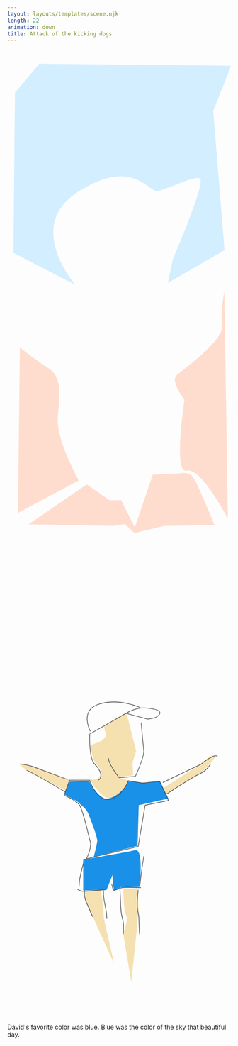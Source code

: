 ```yaml
---
layout: layouts/templates/scene.njk
length: 22
animation: down
title: Attack of the kicking dogs
---
```


<svg stroke-miterlimit="10" style="fill-rule:nonzero;clip-rule:evenodd;stroke-linecap:round;stroke-linejoin:round" viewBox="0 0 390 844" xml:space="preserve" xmlns="http://www.w3.org/2000/svg">
<clipPath id="a"><path d="M0 0h390v844H0z"/></clipPath><g clip-path="url(#a)"><path d="m18.338 808.46 106.613-56.918s-39.74-69.323-36.906-109.546c2.835-40.223 8.348-70.42-16.399-86.452-24.746-16.032-49.885-35.978-49.885-35.978L18.338 808.46ZM295.804 567.906c11.984-10.39 82.251-60.593 79.272-85.425-2.979-24.832 4.103-60.823 4.103-60.823l6.145 396.37s-47.344-90.441-71.754-83.372c-24.41 7.069-4.098-123.696-4.098-123.696s-25.651-32.664-13.668-43.054Z" fill="#ffddce"/><path d="m36.79 828.279 101.829-69.704 39.638 27.336h20.502l23.919 47.838 31.436-92.259 46.474-2.05s17.2-4.771 25.281 8.198c8.08 12.968 36.222 82.011 36.222 82.011l-88.158 1.366-51.701 12.456-17.088-15.72-19.818 3.417-148.536-2.889Z" fill="#ffddce"/><path d="m55.551 24.18-42.37 50.572-2.731 279.511 108.658 56.039s-91.08-102.836 5.467-163.333c96.546-60.497 120.74 2.635 138.733-.683 17.993-3.318 61.757-27.08 73.124-21.869 11.367 5.211-47.157 140.781-47.157 140.781l-8.885 41.687 99.094-57.406-19.816-243.29 31.433-78.591-335.55-3.417Z" fill="#d3eeff"/></g>
</svg>

<svg stroke-miterlimit="10" style="fill-rule:nonzero;clip-rule:evenodd;stroke-linecap:round;stroke-linejoin:round" viewBox="0 0 390 844" xml:space="preserve" xmlns="http://www.w3.org/2000/svg">
<path d="m145.738 369.736 18.447-7.52s8.401-5.601 7.52-11.615c-.881-6.015-3.415-13.668-3.415-13.668l39.638-23.919 17.085 66.973-6.154 19.135.684 23.236-25.97 4.1 18.455 4.784s-12.536 28.74-30.07 31.436c-17.533 2.697-38.273-33.486-38.273-33.486s11.092 2.544 16.402-3.417c5.31-5.961 3.969-14.613-2.731-21.186-6.701-6.572-11.188-18.743-11.618-34.853ZM19.306 401.856l13.671 11.618L102 449.01l6.148-19.135-63.556-23.919-25.286-4.1ZM273.935 443.527l65.607-41.687s14.896-15.753 22.552-15.035c7.656.718-21.869 30.069-21.869 30.069l-64.242 38.954-2.048-12.301ZM135.202 624.628s-.763 8.703 3.417 19.819c4.181 11.116 47.841 106.61 47.841 106.61l-17.742-77.918s-2.034-43.401-7.859-53.294M202.72 619.845h24.744l2.045 39.634-12.979 123.698-14.354-85.425s9.981-22.296 5.221-31.273c-4.759-8.978-4.677-46.634-4.677-46.634Z" fill="#f5e0b0"/><path d="m108.148 433.375-8.875 22.453s21.578 10.006 27.045 15.719c5.467 5.712 11.722 8.721 15.721 19.135 3.999 10.414 15.782 40.176 15.035 46.471-.748 6.295-6.151 27.336-6.151 27.336l76.541-19.135 2.048-71.074 51.917-11.458-14.496-29.936-29.904 2.44-26.187-2.797s-7.857 22.299-33.757 30.293c-15.808 4.879-34.365-30.913-34.365-30.913l-34.572 1.466ZM132.469 569.273v53.989l41.001-1.37 10.254-25.966.681 17.082 2.052 10.937 10.935-6.151 33.484-.686s7.92-68.014-7.518-64.239c-15.437 3.774-90.889 16.404-90.889 16.404Z" fill="#1991e8"/><path d="M133.969 571.281a.525.525 0 0 0-.625.375c-3.401 14.377-8.323 28.557-8.532 43.469a.532.532 0 0 0 1.063 0c.198-14.826 5.091-28.954 8.469-43.25a.493.493 0 0 0-.375-.594ZM123 621.062a.506.506 0 0 0-.375.938c2.231.905 4.336 2.424 6.719 2.906 1.612.327 3.368.153 5 .125 2.903-.049 5.789-.17 8.687-.343 9.842-.589 19.639-1.681 29.469-2.438a.533.533 0 0 0 .5-.562.508.508 0 0 0-.562-.469c-9.824.761-19.634 1.83-29.469 2.437-2.884.178-5.768.323-8.657.375-1.553.028-3.244.185-4.781-.125-2.305-.465-4.369-1.966-6.531-2.844ZM182.156 611.594c-.269.068-.411.356-.344.625.678 2.691 1.35 5.336 2.126 8 .353 1.212.662 2.371 1.843 3.031 1.307.73 3-.288 4.219-.688 3.038-.996 5.895-2.527 9-3.312 1.466-.371 3.03-.447 4.531-.562 2.203-.17 4.416-.249 6.625-.282 7.593-.111 15.19.351 22.782.406a.53.53 0 1 0 0-1.062c-7.6-.052-15.181-.529-22.782-.406-2.672.043-5.338.151-8 .406-1.115.107-2.316.222-3.406.5-3.129.797-6.001 2.336-9.062 3.344-.732.24-2.619 1.243-3.438.781-1.084-.611-1.187-1.977-1.531-3.063-.77-2.424-1.317-4.879-1.938-7.343a.524.524 0 0 0-.625-.375Z" fill="#4b4b4b"/><path d="M135 623.062a.505.505 0 0 0-.562.438c-.473 3.333-.559 6.63-.063 9.969 1.047 7.044 4.356 13.329 7.219 19.75 1.492 3.347 2.697 6.783 4.125 10.156.841 1.987 1.799 3.924 2.781 5.844a.533.533 0 0 0 .719.219c.261-.134.383-.458.25-.719-.971-1.897-1.918-3.787-2.75-5.75-1.433-3.379-2.656-6.837-4.157-10.188-2.833-6.329-6.147-12.488-7.187-19.437-.485-3.243-.396-6.482.063-9.719a.506.506 0 0 0-.438-.563ZM168 623.062a.5.5 0 0 0-.531.469c-.169 3.449-.115 6.874.219 10.313.924 9.54 3.505 18.83 4.812 28.312.461 3.349.696 6.684.75 10.063a.531.531 0 0 0 1.062 0 86.531 86.531 0 0 0-1.062-12.25c-1.398-8.758-3.698-17.378-4.562-26.219-.332-3.39-.385-6.756-.219-10.156a.501.501 0 0 0-.469-.532ZM238.531 563.156a.482.482 0 0 0-.562.406c-2.997 17.014-5.194 34.108-7.031 51.282a.538.538 0 0 0 .468.594.538.538 0 0 0 .594-.469c1.827-17.151 3.949-34.259 6.938-51.25a.483.483 0 0 0-.407-.563ZM228.594 622.062c-.277-.025-.538.162-.563.438-.936 10.28-2.063 20.664-1.5 31 .285 5.227 2.208 10.19 2.594 15.406.386 5.216.332 10.463.5 15.688.17 5.268.521 10.507 1.063 15.75.03.291.27.499.562.468.292-.03.53-.302.5-.593-.541-5.218-.923-10.413-1.094-15.657-.17-5.239-.106-10.52-.5-15.75-.392-5.21-2.335-10.156-2.625-15.374-.57-10.288.57-20.612 1.5-30.844a.477.477 0 0 0-.437-.532ZM196.594 617.969c-.278.014-.514.254-.5.531.42 8.398.766 16.818 1.125 25.219.229 5.362.42 10.75.937 16.093.602 6.223 2.603 12.19 3.594 18.344 1.114 6.918.496 13.833.094 20.782a.533.533 0 0 0 1.062.062c.405-7.026 1.007-14.005-.125-21-.992-6.132-2.986-12.082-3.593-18.281-.577-5.883-.774-11.847-1.032-17.75-.342-7.842-.669-15.661-1.062-23.5-.014-.278-.223-.514-.5-.5Z" fill="#4b4b4b"/><path d="M233.773 330.223s3.222 37.075 4.596 48.12c1.375 11.044-14.701 45.772-14.701 45.772l-28.48 2.343s-19.355-24.743-18.372-34.036M143.787 352.154s-1.566 40.094 8.818 50.665c10.384 10.571 14.707 22.28 6.607 27.864M143.795 430.683s12.118 38.758 35.235 33.517c23.117-5.241 31.936-32.501 31.936-32.501l25.332 4.063 29.729-3.047 15.421 33.517-40.754 8.121-12.109 72.116-90.304 21.325s9.523-19.833 6.611-29.45-12.699-56.588-19.534-64.967c-6.835-8.379-26.322-16.286-26.322-16.286l9.589-26.408h35.17ZM141.593 351.462l66.069-37.58s15.972-10.387 34.138-9.141c18.166 1.246 29.264 5.364 23.126 12.188-6.139 6.824-19.818 7.11-19.818 7.11l-38.543-10.157" fill="none" stroke="#4b4b4b" stroke-linecap="butt"/><path d="M144.896 345.368s-20.303-37.239 16.515-47.737c36.817-10.497 71.579 7.11 71.579 7.11M271.529 434.742l66.082-31.482s23.564-19.567 29.733-14.219M278.14 455.059s46.557-30.47 58.369-35.548c11.813-5.078 18.721-17.266 18.721-17.266M105.248 429.668l-62.774-23.365s-9.537-2.594-19.818-4.058M100.843 450.997s-58.541-34.152-67.174-37.58" fill="none" stroke="#4b4b4b" stroke-linecap="butt"/>
</svg>

David's favorite color was blue. Blue was the color of the sky that beautiful day.